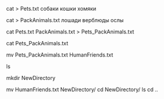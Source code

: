 cat > Pets.txt
собаки
кошки
хомяки

cat > PackAnimals.txt 
лошади
верблюды
ослы

cat Pets.txt PackAnimals.txt > Pets_PackAnimals.txt

cat Pets_PackAnimals.txt 

mv Pets_PackAnimals.txt  HumanFriends.txt

ls

mkdir NewDirectory

mv HumanFriends.txt NewDirectory/
cd NewDirectory/
ls
cd ..

